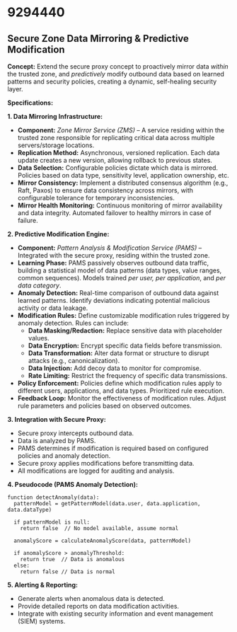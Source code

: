# 9294440

## Secure Zone Data Mirroring & Predictive Modification

**Concept:** Extend the secure proxy concept to proactively mirror data *within* the trusted zone, and *predictively* modify outbound data based on learned patterns and security policies, creating a dynamic, self-healing security layer.

**Specifications:**

**1. Data Mirroring Infrastructure:**

*   **Component:** *Zone Mirror Service (ZMS)* – A service residing within the trusted zone responsible for replicating critical data across multiple servers/storage locations.
*   **Replication Method:** Asynchronous, versioned replication.  Each data update creates a new version, allowing rollback to previous states.
*   **Data Selection:** Configurable policies dictate which data is mirrored. Policies based on data type, sensitivity level, application ownership, etc.
*   **Mirror Consistency:** Implement a distributed consensus algorithm (e.g., Raft, Paxos) to ensure data consistency across mirrors, with configurable tolerance for temporary inconsistencies.
*   **Mirror Health Monitoring:** Continuous monitoring of mirror availability and data integrity. Automated failover to healthy mirrors in case of failure.

**2. Predictive Modification Engine:**

*   **Component:** *Pattern Analysis & Modification Service (PAMS)* –  Integrated with the secure proxy, residing within the trusted zone.
*   **Learning Phase:** PAMS passively observes outbound data traffic, building a statistical model of data patterns (data types, value ranges, common sequences). Models trained *per user, per application*, and *per data category*.
*   **Anomaly Detection:**  Real-time comparison of outbound data against learned patterns. Identify deviations indicating potential malicious activity or data leakage.
*   **Modification Rules:** Define customizable modification rules triggered by anomaly detection. Rules can include:
    *   **Data Masking/Redaction:** Replace sensitive data with placeholder values.
    *   **Data Encryption:** Encrypt specific data fields before transmission.
    *   **Data Transformation:** Alter data format or structure to disrupt attacks (e.g., canonicalization).
    *   **Data Injection:** Add decoy data to monitor for compromise.
    *   **Rate Limiting:** Restrict the frequency of specific data transmissions.
*   **Policy Enforcement:** Policies define which modification rules apply to different users, applications, and data types.  Prioritized rule execution.
*   **Feedback Loop:** Monitor the effectiveness of modification rules. Adjust rule parameters and policies based on observed outcomes.

**3. Integration with Secure Proxy:**

*   Secure proxy intercepts outbound data.
*   Data is analyzed by PAMS.
*   PAMS determines if modification is required based on configured policies and anomaly detection.
*   Secure proxy applies modifications before transmitting data.
*   All modifications are logged for auditing and analysis.

**4. Pseudocode (PAMS Anomaly Detection):**

```
function detectAnomaly(data):
  patternModel = getPatternModel(data.user, data.application, data.dataType)

  if patternModel is null:
    return false  // No model available, assume normal

  anomalyScore = calculateAnomalyScore(data, patternModel)

  if anomalyScore > anomalyThreshold:
    return true  // Data is anomalous
  else:
    return false // Data is normal
```

**5.  Alerting & Reporting:**

*   Generate alerts when anomalous data is detected.
*   Provide detailed reports on data modification activities.
*   Integrate with existing security information and event management (SIEM) systems.